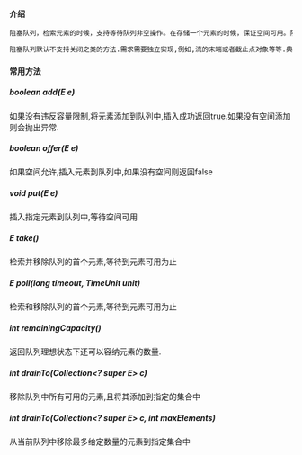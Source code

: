#### 介绍

```markdown
阻塞队列，检索元素的时候，支持等待队列非空操作。在存储一个元素的时候，保证空间可用。阻塞队列不会接受控制，实现对于add,put,offer一个null值的时候可以抛出空指针异常.在poll操作失败的时候会抛出一个null值.阻塞队列是有容量限制的.在给定的时间内,剩余容量可能非阻塞的防止元素.固有的容量,不设定容量的时候,剩余容量值为Integer.MAX_VALUE.阻塞队列用于设计生产者消费者队列，但是额外支持@Collection接口。阻塞队列是线程安全的，所有队列的方法使用内部锁或者并发控制方案进行原子性更新。但是比例数据操作不一定是原子性的,例如addAll,containAll,retainAll,和removeAll.

阻塞队列默认不支持关闭之类的方法.需求需要独立实现,例如,流的末端或者截止点对象等等.典型使用就是生产者和消费者队列,注意阻塞队列对于多个生成者和多个消费者都是线程安全的.
```

#### 常用方法

##### boolean add(E e)

如果没有违反容量限制,将元素添加到队列中,插入成功返回true.如果没有空间添加则会抛出异常.
##### boolean offer(E e)
如果空间允许,插入元素到队列中,如果没有空间则返回false
##### void put(E e)
插入指定元素到队列中,等待空间可用
##### E take()
检索并移除队列的首个元素,等待到元素可用为止
##### E poll(long timeout, TimeUnit unit)
检索和移除队列的首个元素,等待到元素可用为止
##### int remainingCapacity()
返回队列理想状态下还可以容纳元素的数量.
##### int drainTo(Collection<? super E> c)
移除队列中所有可用的元素,且将其添加到指定的集合中

##### int drainTo(Collection<? super E> c, int maxElements)
从当前队列中移除最多给定数量的元素到指定集合中